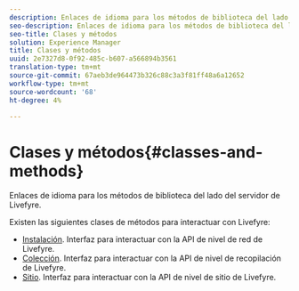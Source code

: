 ```yaml
---
description: Enlaces de idioma para los métodos de biblioteca del lado del servidor de Livefyre.
seo-description: Enlaces de idioma para los métodos de biblioteca del lado del servidor de Livefyre.
seo-title: Clases y métodos
solution: Experience Manager
title: Clases y métodos
uuid: 2e7327d8-0f92-485c-b607-a566894b3561
translation-type: tm+mt
source-git-commit: 67aeb3de964473b326c88c3a3f81ff48a6a12652
workflow-type: tm+mt
source-wordcount: '68'
ht-degree: 4%

---
```



# Clases y métodos{#classes-and-methods}

Enlaces de idioma para los métodos de biblioteca del lado del servidor de Livefyre.

Existen las siguientes clases de métodos para interactuar con Livefyre:

* [Instalación](../c-installing-libraries/c-installing-libraries.md). Interfaz para interactuar con la API de nivel de red de Livefyre.
* [Colección](../c-installing-libraries/c-collection-methods.md#c_collection_methods). Interfaz para interactuar con la API de nivel de recopilación de Livefyre.
* [Sitio](../c-installing-libraries/c-site-methods.md#c_site_methods). Interfaz para interactuar con la API de nivel de sitio de Livefyre.

